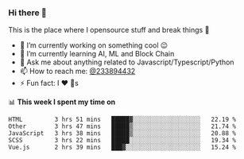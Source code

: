 ### Hi there 👋

<!--
**a233894432/a233894432** is a ✨ _special_ ✨ repository because its `README.md` (this file) appears on your GitHub profile.

Here are some ideas to get you started:

- 🔭 I’m currently working on ...
- 🌱 I’m currently learning ...
- 👯 I’m looking to collaborate on ...
- 🤔 I’m looking for help with ...
- 💬 Ask me about ...
- 📫 How to reach me: ...
- 😄 Pronouns: ...
- ⚡ Fun fact: ...
-->
 
 
This is the place where I opensource stuff and break things :rofl:

- 🔭 I’m currently working on something cool :wink:
- 🌱 I’m currently learning AI, ML and Block Chain
- 💬 Ask me about anything related to Javascript/Typescript/Python
- 📫 How to reach me: [@233894432](https://twitter.com/233894432)
- ⚡ Fun fact: I :heart: :dog:s

📊 **This week I spent my time on**
<!--START_SECTION:waka-->
```text
HTML         3 hrs 51 mins   █████▓░░░░░░░░░░░░░░░░░░░   22.19 % 
Other        3 hrs 47 mins   █████▒░░░░░░░░░░░░░░░░░░░   21.74 % 
JavaScript   3 hrs 38 mins   █████▒░░░░░░░░░░░░░░░░░░░   20.88 % 
SCSS         3 hrs 22 mins   █████░░░░░░░░░░░░░░░░░░░░   19.34 % 
Vue.js       2 hrs 39 mins   ███▓░░░░░░░░░░░░░░░░░░░░░   15.24 % 
```
<!--END_SECTION:waka-->
